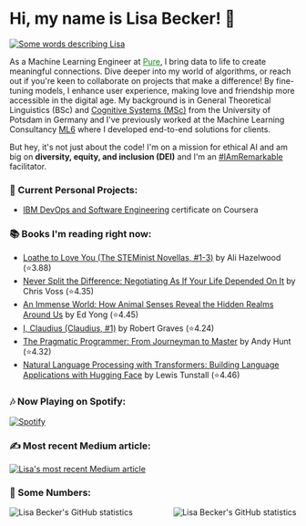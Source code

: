 <h1>Hi, my name is Lisa Becker! 👋</h1>

<a href="https://git.io/typing-svg">
  <img src="https://readme-typing-svg.demolab.com?font=Fira+Code&duration=2500&pause=1000&color=198A1B&width=435&lines=Machine+Learning+Engineer;Public+Speaker;%23IAmRemarkable+Facilitator;Word+Nerd+%5BLinguist%5D;" alt="Some words describing Lisa" />
</a>

<p>
    As a Machine Learning Engineer at <a href="https://pure.app/" style="color: #198A1B">Pure</a>, I bring data to life to create meaningful connections. Dive deeper into my world of algorithms, or reach out if you're keen to collaborate on projects that make a difference! By fine-tuning models, I enhance user experience, making love and friendship more accessible in the digital age. My background is in General Theoretical Linguistics (BSc) and <a href="https://www.ling.uni-potsdam.de/cogsys/">Cognitive Systems (MSc)</a> from the University of Potsdam in Germany and I've previously worked at the Machine Learning Consultancy <a href="https://ml6.eu/">ML6</a> where I developed end-to-end solutions for clients.
</p>

<p>
    But hey, it's not just about the code! I'm on a mission for ethical AI and am big on <strong>diversity, equity, and inclusion (DEI)</strong> and I'm an <a href="https://rmrkblty.org/">#IAmRemarkable</a> facilitator.
</p>

<h3>🚀 Current Personal Projects:</h3>
<ul>
    <li>
      <a href="https://www.coursera.org/professional-certificates/devops-and-software-engineering">IBM DevOps and Software Engineering</a> certificate on Coursera   
    </li>
</ul>

### 📚 Books I'm reading right now:
<!-- GOODREADS-LIST:START -->
- [Loathe to Love You (The STEMinist Novellas, #1-3)](https://www.goodreads.com/review/show/5876744183?utm_medium=api&utm_source=rss) by Ali Hazelwood (⭐️3.88)
- [Never Split the Difference: Negotiating As If Your Life Depended On It](https://www.goodreads.com/review/show/4757641302?utm_medium=api&utm_source=rss) by Chris Voss (⭐️4.35)
- [An Immense World: How Animal Senses Reveal the Hidden Realms Around Us](https://www.goodreads.com/review/show/5646838839?utm_medium=api&utm_source=rss) by Ed Yong (⭐️4.45)
- [I, Claudius (Claudius, #1)](https://www.goodreads.com/review/show/5733575066?utm_medium=api&utm_source=rss) by Robert Graves (⭐️4.24)
- [The Pragmatic Programmer: From Journeyman to Master](https://www.goodreads.com/review/show/4908792685?utm_medium=api&utm_source=rss) by Andy Hunt (⭐️4.32)
- [Natural Language Processing with Transformers: Building Language Applications with Hugging Face](https://www.goodreads.com/review/show/4684769472?utm_medium=api&utm_source=rss) by Lewis Tunstall (⭐️4.46)
<!-- GOODREADS-LIST:END -->

<div>
    <h3>🎶 Now Playing on Spotify:</h3>
    <a href="https://open.spotify.com/user/shiba93">
        <img src="https://novatorem.lisabecker.vercel.app/api/spotify" alt="Spotify">
    </a>
</div>

<div>
  <h3>✍️ Most recent Medium article:</h3>
  <a target="_blank" href="https://github-readme-medium-recent-article.vercel.app/medium/@becker-lisa/0"><img src="https://github-readme-medium-recent-article.vercel.app/medium/@becker-lisa/0" alt="Lisa's most recent Medium article"></a>
</div>

<div>
  <h3>🤖 Some Numbers:</h3>
  <p><img align="left" src="https://github-readme-stats.vercel.app/api?username=lisabecker&show_icons=true&locale=en&theme=shadow_green" alt="Lisa Becker's GitHub statistics"></p>
  <p><img align="right" src="https://github-readme-streak-stats.herokuapp.com/?user=lisabecker&theme=shadow_green" alt="Lisa Becker's GitHub statistics"></p>
</div>
